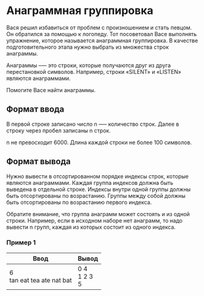 # Анаграммная группировка

Вася решил избавиться от проблем с произношением и стать певцом. Он обратился за помощью к логопеду.
Тот посоветовал Васе выполнять упражнение, которое называется анаграммная группировка. В качестве подготовительного этапа 
нужно выбрать из множества строк анаграммы.

Анаграммы –— это строки, которые получаются друг из друга перестановкой символов. Например, строки «SILENT» и «LISTEN»
являются анаграммами.

Помогите Васе найти анаграммы.

## Формат ввода

В первой строке записано число n —– количество строк.
Далее в строку через пробел записаны n строк.

n не превосходит 6000. Длина каждой строки не более 100 символов.

## Формат вывода

Нужно вывести в отсортированном порядке индексы строк, которые являются анаграммами.
Каждая группа индексов должна быть выведена в отдельной строке. Индексы внутри одной группы должны быть отсортированы по возрастанию.
Группы между собой должны быть отсортированы по возрастанию первого индекса.

Обратите внимание, что группа анаграмм может состоять и из одной строки. Например, если в исходном наборе нет анаграмм, 
то надо вывести n групп, каждая из которых состоит из одного индекса.

### Пример 1

| Ввод                          | Вывод               |
|-------------------------------|---------------------|
| 6<br/>tan eat tea ate nat bat | 0 4<br/>1 2 3<br/>5 |